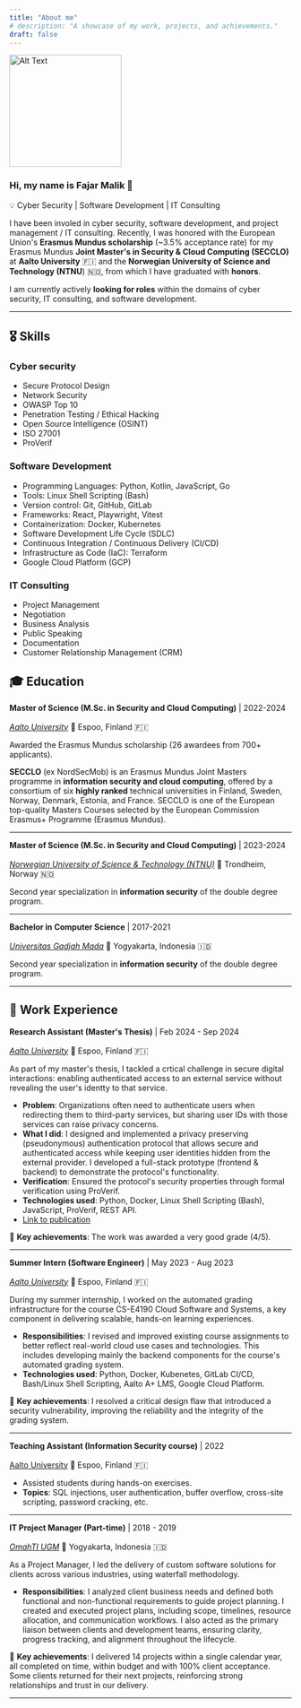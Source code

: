 ```yaml
---
title: "About me"
# description: "A showcase of my work, projects, and achievements."
draft: false
---
```

<img src="/assets/fajar-profile.png" alt="Alt Text" width="200" height="200">

### Hi, my name is **Fajar** Malik 👋 

💡 Cyber Security | Software Development | IT Consulting

I have been involed in cyber security, software development, and project management / IT consulting. Recently, I was honored with the European Union's **Erasmus Mundus scholarship** (~3.5% acceptance rate) for my Erasmus Mundus **Joint Master's in Security & Cloud Computing (SECCLO)** at **Aalto University** 🇫🇮 and the **Norwegian University of Science and Technology (NTNU**) 🇳🇴, from which I have graduated with **honors**.

I am currently actively **looking for roles** within the domains of cyber security, IT consulting, and software development.

--- 

## 🎖️ Skills
### Cyber security
- Secure Protocol Design
- Network Security
- OWASP Top 10
- Penetration Testing / Ethical Hacking
- Open Source Intelligence (OSINT)
- ISO 27001
- ProVerif

### Software Development
- Programming Languages: Python, Kotlin, JavaScript, Go
- Tools: Linux Shell Scripting (Bash)
- Version control: Git, GitHub, GitLab
- Frameworks: React, Playwright, Vitest
- Containerization: Docker, Kubernetes
- Software Development Life Cycle (SDLC)
- Continuous Integration / Continuous Delivery (CI/CD)
- Infrastructure as Code (IaC): Terraform
- Google Cloud Platform (GCP)

### IT Consulting
- Project Management
- Negotiation
- Business Analysis
- Public Speaking
- Documentation
- Customer Relationship Management (CRM)

## 🎓 Education

**Master of Science (M.Sc. in Security and Cloud Computing)** | 2022-2024  
<br/>[*Aalto University*](https://www.aalto.fi/en) 📍 Espoo, Finland 🇫🇮

Awarded the Erasmus Mundus scholarship (26 awardees from 700+ applicants).

**SECCLO** (ex NordSecMob) is an Erasmus Mundus Joint Masters programme in **information security and cloud computing**, offered by a consortium of six **highly ranked** technical universities in Finland, Sweden, Norway, Denmark, Estonia, and France. SECCLO is one of the European top-quality Masters Courses selected by the European Commission Erasmus+ Programme (Erasmus Mundus).

---

**Master of Science (M.Sc. in Security and Cloud Computing)** | 2023-2024  
<br/>[*Norwegian University of Science & Technology (NTNU)*](https://www.ntnu.edu/) 📍 Trondheim, Norway 🇳🇴

Second year specialization in **information security** of the double degree program.

---

**Bachelor in Computer Science** | 2017-2021  
<br/>[*Universitas Gadjah Mada*](https://ugm.ac.id/en/) 📍 Yogyakarta, Indonesia 🇮🇩

Second year specialization in **information security** of the double degree program.

---


## 💼 Work Experience

**Research Assistant (Master's Thesis)** | Feb 2024 - Sep 2024  
<br/>[*Aalto University*](https://www.aalto.fi/en) 📍 Espoo, Finland 🇫🇮

As part of my master's thesis, I tackled a crtical challenge in secure digital interactions: enabling authenticated access to an external service without revealing the user's identty to that service.
- **Problem**: Organizations often need to authenticate users when redirecting them to third-party services, but sharing user IDs with those services can raise privacy concerns.
- **What I did**: I designed and implemented a privacy preserving (pseudonymous) authentication protocol that allows secure and authenticated access while keeping user identities hidden from the external provider. I developed a full-stack prototype (frontend & backend) to demonstrate the protocol's functionality.
- **Verification**: Ensured the protocol's security properties through formal verification using ProVerif.  
- **Technologies used**: Python, Docker, Linux Shell Scripting (Bash), JavaScript, ProVerif, REST API.
- [Link to publication](https://aaltodoc.aalto.fi/items/1504145a-ad66-447a-86e4-d228f4c4f8d6)

🎯 **Key achievements**: The work was awarded a very good grade (4/5).

---
**Summer Intern (Software Engineer)** | May 2023 - Aug 2023  
<br/>[*Aalto University*](https://www.aalto.fi/en) 📍 Espoo, Finland 🇫🇮

During my summer internship, I worked on the automated grading infrastructure for the course CS-E4190 Cloud Software and Systems, a key component in delivering scalable, hands-on learning experiences.

- **Responsibilities**: I revised and improved existing course assignments to better reflect real-world cloud use cases and technologies. This includes developing mainly the backend components for the course's automated grading system.
- **Technologies used**: Python, Docker, Kubenetes, GitLab CI/CD, Bash/Linux Shell Scripting, Aalto A+ LMS, Google Cloud Platform.

🎯 **Key achievements**: I resolved a critical design flaw that introduced a security vulnerability, improving the reliability and the integrity of the grading system.

---
**Teaching Assistant (Information Security course)** | 2022  
<br/>[Aalto University](https://www.aalto.fi/en) 📍 Espoo, Finland 🇫🇮

- Assisted students during hands-on exercises.
- **Topics**: SQL injections, user authentication, buffer overflow, cross-site scripting, password cracking, etc.
---
**IT Project Manager (Part-time)** | 2018 - 2019  
<br/>[*OmahTI UGM*](https://omahti.web.id/) 📍 Yogyakarta, Indonesia 🇮🇩

As a Project Manager, I led the delivery of custom software solutions for clients across various industries, using waterfall methodology.

- **Responsibilities**: I analyzed client business needs and defined both functional and non-functional requirements to guide project planning. I created and executed project plans, including scope, timelines, resource allocation, and communication workflows. I also acted as the primary liaison between clients and development teams, ensuring clarity, progress tracking, and alignment throughout the lifecycle.

🎯 **Key achievements**: I delivered 14 projects within a single calendar year, all completed on time, within budget and with 100% client acceptance. Some clients returned for their next projects, reinforcing strong relationships and trust in our delivery.

---